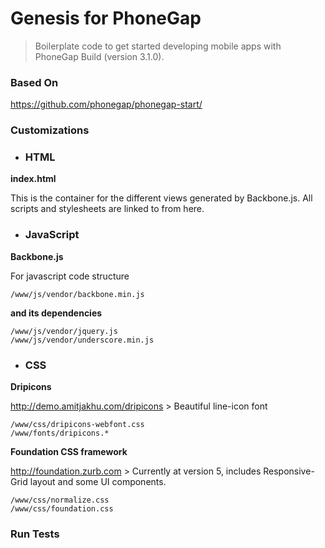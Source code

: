 # Genesis for PhoneGap

> Boilerplate code to get started developing mobile apps with PhoneGap Build (version 3.1.0).

### Based On

https://github.com/phonegap/phonegap-start/

### Customizations

- ### HTML

__index.html__

This is the container for the different views generated by Backbone.js. All scripts and stylesheets are linked to from here.

- ### JavaScript

__Backbone.js__

For javascript code structure

    /www/js/vendor/backbone.min.js
    
__and its dependencies__

    /www/js/vendor/jquery.js
    /www/js/vendor/underscore.min.js
    
- ### CSS

__Dripicons__

http://demo.amitjakhu.com/dripicons > Beautiful line-icon font

    /www/css/dripicons-webfont.css
    /www/fonts/dripicons.*

__Foundation CSS framework__

http://foundation.zurb.com > Currently at version 5, includes Responsive-Grid layout and some UI components.

    /www/css/normalize.css
    /www/css/foundation.css

### Run Tests
